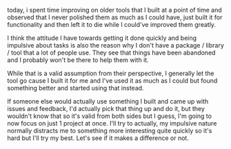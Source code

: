today, i spent time improving on older tools that I built at a point of time and observed that I never polished them as much as I could have, just built it for functionality and then left it to die while I could've improved them greatly.

I think the attitude I have towards getting it done quickly and being impulsive about tasks is also the reason why I don't have a package / library / tool that a lot of people use. They see that things have been abandoned and I probably won't be there to help them with it.

While that is a valid assumption from their perspective, I generally let the tool go cause I built it for me and I've used it as much as I could but found something better and started using that instead.

If someone else would actually use something I built and came up with issues and feedback, I'd actually pick that thing up and do it, but they wouldn't know that so it's valid from both sides but I guess, I'm going to now focus on just 1 project at once. I'll try to actually, my impulsive nature normally distracts me to something more interesting quite quickly so it's hard but I'll try my best. Let's see if it makes a difference or not.
